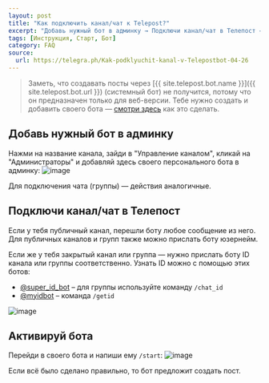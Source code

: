 ```yaml
---
layout: post
title: "Как подключить канал/чат к Telepost?"
excerpt: "Добавь нужный бот в админку → Подключи канал/чат в Телепост → Активируй бота"
tags: [Инструкция, Старт, Бот]
category: FAQ
source:
  url: https://telegra.ph/Kak-podklyuchit-kanal-v-Telepostbot-04-26
---
```


> Заметь, что создавать посты через [{{ site.telepost.bot.name }}]({{ site.telepost.bot.url }}) (системный бот) не получится, потому что он предназначен только для веб-версии. Тебе нужно создать и добавить своего бота — [смотри здесь](2019-04-26-personal-bot-for-telepost.md) как это сделать.

## Добавь нужный бот в админку

Нажми на название канала, зайди в "Управление каналом", кликай на "Администраторы" и добавляй здесь своего персонального бота в админку:
![image](https://user-images.githubusercontent.com/24430718/106523003-91be5d00-64f1-11eb-8191-660547d33a9c.png)

Для подключения чата (группы) — действия аналогичные.

## Подключи канал/чат в Телепост

Если у тебя публичный канал, перешли боту любое сообщение из него. Для публичных каналов и групп также можно прислать боту юзернейм.

Если же у тебя закрытый канал или группа — нужно прислать боту ID канала или группы соответственно. Узнать ID можно с помощью этих ботов:
* [@super_id_bot](https://t.me/super_id_bot) – для группы используйте команду `/chat_id`
* [@myidbot](https://t.me/myidbot) – команда `/getid`

![image](https://user-images.githubusercontent.com/24430718/106523817-be26a900-64f2-11eb-8396-f31931dc63f0.png)

## Активируй бота

Перейди в своего бота и напиши ему `/start`:
![image](https://user-images.githubusercontent.com/24430718/106523926-edd5b100-64f2-11eb-8600-408607e7346c.png)

Если всё было сделано правильно, то бот предложит создать пост.
